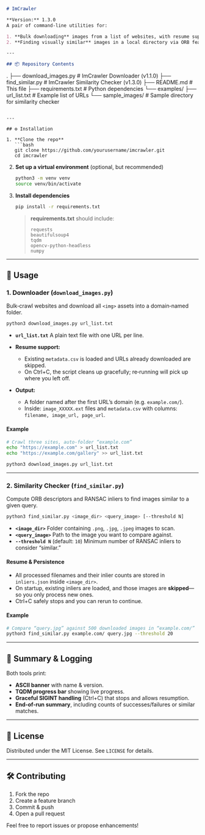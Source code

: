 ```markdown
# ImCrawler

**Version:** 1.3.0  
A pair of command‑line utilities for:

1. **Bulk downloading** images from a list of websites, with resume support.  
2. **Finding visually similar** images in a local directory via ORB feature matching, with resume & inlier persistence.

---

## 📦 Repository Contents

```

.
├── download\_images.py       # ImCrawler Downloader (v1.1.0)
├── find\_similar.py          # ImCrawler Similarity Checker (v1.3.0)
├── README.md                # This file
├── requirements.txt         # Python dependencies
└── examples/
├── url\_list.txt         # Example list of URLs
└── sample\_images/       # Sample directory for similarity checker

````

---

## ⚙️ Installation

1. **Clone the repo**  
   ```bash
   git clone https://github.com/yourusername/imcrawler.git
   cd imcrawler
````

2. **Set up a virtual environment** (optional, but recommended)

   ```bash
   python3 -m venv venv
   source venv/bin/activate
   ```

3. **Install dependencies**

   ```bash
   pip install -r requirements.txt
   ```

   > **requirements.txt** should include:
   >
   > ```
   > requests
   > beautifulsoup4
   > tqdm
   > opencv-python-headless
   > numpy
   > ```

---

## 🚀 Usage

### 1. Downloader (`download_images.py`)

Bulk‑crawl websites and download all `<img>` assets into a domain‑named folder.

```bash
python3 download_images.py url_list.txt
```

* **`url_list.txt`**
  A plain text file with one URL per line.
* **Resume support:**

  * Existing `metadata.csv` is loaded and URLs already downloaded are skipped.
  * On Ctrl+C, the script cleans up gracefully; re‑running will pick up where you left off.
* **Output:**

  * A folder named after the first URL’s domain (e.g. `example.com/`).
  * Inside: `image_XXXXX.ext` files and `metadata.csv` with columns:
    `filename, image_url, page_url`.

#### Example

```bash
# Crawl three sites, auto‑folder “example.com”
echo "https://example.com" > url_list.txt
echo "https://example.com/gallery" >> url_list.txt

python3 download_images.py url_list.txt
```

---

### 2. Similarity Checker (`find_similar.py`)

Compute ORB descriptors and RANSAC inliers to find images similar to a given query.

```bash
python3 find_similar.py <image_dir> <query_image> [--threshold N]
```

* **`<image_dir>`**
  Folder containing `.png`, `.jpg`, `.jpeg` images to scan.
* **`<query_image>`**
  Path to the image you want to compare against.
* **`--threshold N`** (default: `10`)
  Minimum number of RANSAC inliers to consider “similar.”

#### Resume & Persistence

* All processed filenames and their inlier counts are stored in `inliers.json` inside `<image_dir>`.
* On startup, existing inliers are loaded, and those images are **skipped**—so you only process new ones.
* Ctrl+C safely stops and you can rerun to continue.

#### Example

```bash
# Compare “query.jpg” against 500 downloaded images in “example.com/”
python3 find_similar.py example.com/ query.jpg --threshold 20
```

---

## 📝 Summary & Logging

Both tools print:

* **ASCII banner** with name & version.
* **TQDM progress bar** showing live progress.
* **Graceful SIGINT handling** (Ctrl+C) that stops and allows resumption.
* **End‑of‑run summary**, including counts of successes/failures or similar matches.

---

## 📄 License

Distributed under the MIT License. See `LICENSE` for details.

---

## 🛠️ Contributing

1. Fork the repo
2. Create a feature branch
3. Commit & push
4. Open a pull request

Feel free to report issues or propose enhancements!
